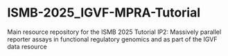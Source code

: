# ISMB-2025_IGVF-MPRA-Tutorial
Main resource repository for the ISMB 2025 Tutorial IP2: Massively parallel reporter assays in functional regulatory genomics and as part of the IGVF data resource
